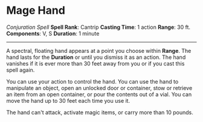 # Mage Hand
*Conjuration Spell*
**Spell Rank**: Cantrip
**Casting Time**: 1 action
**Range**: 30 ft.
**Components**: V, S
**Duration**: 1 minute

---

A spectral, floating hand appears at a point you choose within **Range**. The hand lasts for the **Duration** or until you dismiss it as an action. The hand vanishes if it is ever more than 30 feet away from you or if you cast this spell again.

You can use your action to control the hand. You can use the hand to manipulate an object, open an unlocked door or container, stow or retrieve an item from an open container, or pour the contents out of a vial. You can move the hand up to 30 feet each time you use it.

The hand can't attack, activate magic items, or carry more than 10 pounds.